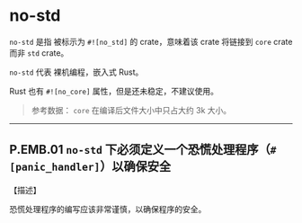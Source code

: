 # no-std 

`no-std` 是指 被标示为 `#![no_std]` 的 crate，意味着该 crate 将链接到 `core` crate 而非 `std` crate。

`no-std`  代表 裸机编程，嵌入式 Rust。

Rust 也有 `#![no_core]` 属性，但是还未稳定，不建议使用。

>  参考数据： `core` 在编译后文件大小中只占大约 3k 大小。

---

## P.EMB.01   `no-std` 下必须定义一个恐慌处理程序（`#[panic_handler]`）以确保安全

【描述】

恐慌处理程序的编写应该非常谨慎，以确保程序的安全。

